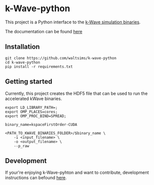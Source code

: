 # k-Wave-python

This project is a Python interface to the [k-Wave simulation binaries](http://www.k-wave.org/download.php).

The documentation can be found [here](http://waltersimson.com/k-wave-python/)
## Installation

```commandline
git clone https://github.com/waltsims/k-wave-python
cd k-wave-python
pip install -r requirements.txt
```


## Getting started

Currently, this project creates the HDF5 file that can be used to run
the accelerated kWave binaries.

```commandline
export LD_LIBRARY_PATH=;
export OMP_PLACES=cores;  
export OMP_PROC_BIND=SPREAD;

binary_name=kspaceFirstOrder-CUDA

<PATH_TO_KWAVE_BINARIES_FOLDER>/$binary_name \
    -i <input_filename> \
    -o <output_filename> \
    --p_raw
```


## Development

If your're enjoying k-Wave-pyhton and want to contribute, development instructions can befound [here](https://waltersimson.com/k-wave-python/development/development_environment.html).
